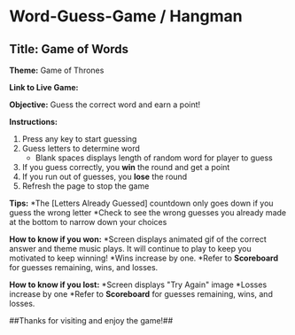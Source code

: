 # Word-Guess-Game / Hangman

## Title: Game of Words

**Theme:** Game of Thrones

**Link to Live Game:** 

**Objective:** Guess the correct word and earn a point!

**Instructions:**
 1. Press any key to start guessing
 2. Guess letters to determine word 
    - Blank spaces displays length of random word for player to guess
 3. If you guess correctly, you **win** the round and get a point
 4. If you run out of guesses, you **lose** the round
 5. Refresh the page to stop the game
 
**Tips:**
  *The [Letters Already Guessed] countdown only goes down if you guess the wrong letter
  *Check to see the wrong guesses you already made at the bottom to narrow down your choices

**How to know if you won:**
  *Screen displays animated gif of the correct answer and theme music plays. It will continue to play to keep you motivated to keep winning!
  *Wins increase by one.
  *Refer to **Scoreboard** for guesses remaining, wins, and losses.


**How to know if you lost:**
  *Screen displays "Try Again" image
  *Losses increase by one
  *Refer to **Scoreboard** for guesses remaining, wins, and losses.

##Thanks for visiting and enjoy the game!##
